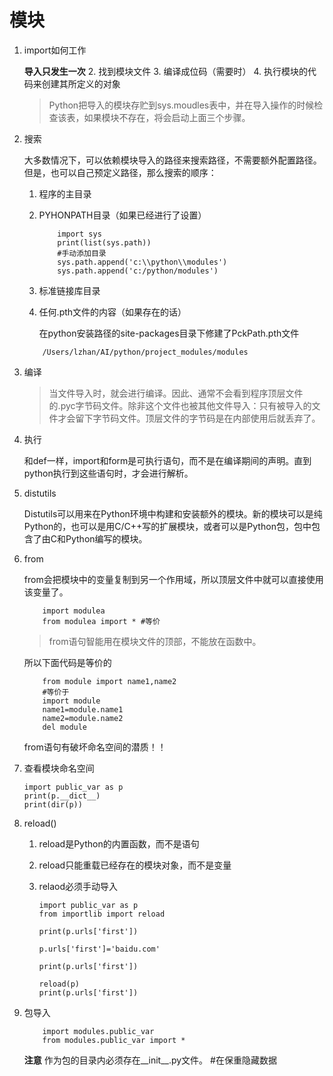 # 模块

1. import如何工作

    **导入只发生一次**
    2. 找到模块文件
    3. 编译成位码（需要时）
    4. 执行模块的代码来创建其所定义的对象

    >Python把导入的模块存贮到sys.moudles表中，并在导入操作的时候检查该表，如果模块不存在，将会启动上面三个步骤。
2. 搜索

    大多数情况下，可以依赖模块导入的路径来搜索路径，不需要额外配置路径。但是，也可以自己预定义路径，那么搜索的顺序：
    1. 程序的主目录
    2. PYHONPATH目录（如果已经进行了设置）

        ```
            import sys
            print(list(sys.path))
            #手动添加目录
            sys.path.append('c:\\python\\modules')
            sys.path.append('c:/python/modules')

        ```
    3. 标准链接库目录

    4. 任何.pth文件的内容（如果存在的话）
    
        在python安装路径的site-packages目录下修建了PckPath.pth文件

    ```
        /Users/lzhan/AI/python/project_modules/modules
    ```
3. 编译

    >当文件导入时，就会进行编译。因此、通常不会看到程序顶层文件的.pyc字节码文件。除非这个文件也被其他文件导入：只有被导入的文件才会留下字节码文件。顶层文件的字节码是在内部使用后就丢弃了。
4. 执行

    和def一样，import和form是可执行语句，而不是在编译期间的声明。直到python执行到这些语句时，才会进行解析。
4. distutils

	 Distutils可以用来在Python环境中构建和安装额外的模块。新的模块可以是纯Python的，也可以是用C/C++写的扩展模块，或者可以是Python包，包中包含了由C和Python编写的模块。
5. from

    from会把模块中的变量复制到另一个作用域，所以顶层文件中就可以直接使用该变量了。
    
    ```
        import modulea
        from modulea import * #等价
    ```
    >from语句智能用在模块文件的顶部，不能放在函数中。
    
    所以下面代码是等价的
    
    ```
        from module import name1,name2
        #等价于
        import module
        name1=module.name1
        name2=module.name2
        del module
    ```
    
    from语句有破坏命名空间的潜质！！
6. 查看模块命名空间

    ```
    import public_var as p                                          
    print(p.__dict__)              
    print(dir(p))                  
    ```
7. reload()

    1. reload是Python的内置函数，而不是语句
    2. reload只能重载已经存在的模块对象，而不是变量
    3. relaod必须手动导入

        ```
        import public_var as p
        from importlib import reload
        
        print(p.urls['first'])
        
        p.urls['first']='baidu.com'
        
        print(p.urls['first'])
        
        reload(p)
        print(p.urls['first'])
        ```

    
8. 包导入

    ```
        import modules.public_var
        from modules.public_var import *
    ```
    **注意**
    作为包的目录内必须存在__init__.py文件。
	#在保重隐藏数据


